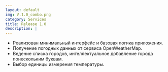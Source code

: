```yaml
---
layout: default
img: V.1.0_combo.png
category: Services
title: Release 1.0
description: |
---
```

- Реализован минимальный интерфейс и базовая логика приложения. 
- Получение погодных данных от сервиса OpenWeatherMap.
- Ведение списка городов, интеллектуальное добавление города понескольким буквам.
- Выбор единицы измерения температуры.
 
